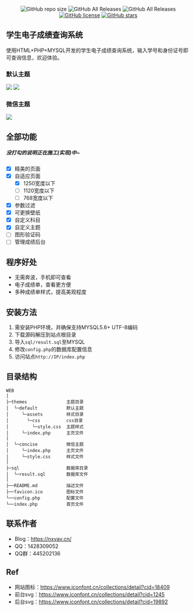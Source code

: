 
<p align="center">
  <img alt="GitHub repo size" src="https://img.shields.io/github/repo-size/nuoxianCN/Beautiful-Report-Card">
  <img alt="GitHub All Releases" src="https://img.shields.io/github/downloads/nuoxianCN/Beautiful-Report-Card/total">
  <img alt="GitHub All Releases" src="https://img.shields.io/github/downloads/nuoxianCN/Beautiful-Report-Card/latest/total">
  <a href="https://github.com/nuoxianCN/Beautiful-Report-Card/blob/master/LICENSE"><img alt="GitHub license" src="https://img.shields.io/github/license/nuoxianCN/Beautiful-Report-Card"></a>
  <a href="https://github.com/nuoxianCN/Beautiful-Report-Card/stargazers"><img alt="GitHub stars" src="https://img.shields.io/github/stars/nuoxianCN/Beautiful-Report-Card?style=social"></a>
</p>

## 学生电子成绩查询系统
使用HTML+PHP+MYSQL开发的学生电子成绩查询系统，输入学号和身份证号即可查询信息，欢迎体验。

### 默认主题
![](https://ftp.bmp.ovh/imgs/2021/07/0e3090b71f3b841d.png)
![](https://ftp.bmp.ovh/imgs/2021/07/a0c35f4ce900148d.png)
### 微信主题
![](https://ftp.bmp.ovh/imgs/2021/07/a0c35f4ce900148d.png)
## 全部功能
##### 没打勾的说明正在施工(实现)中~
- [x] 精美的页面
- [x] 自适应页面
    - [x] 1250宽度以下
    - [ ] 1120宽度以下
    - [ ] 768宽度以下
- [x] 参数过滤
- [x] 可更换壁纸
- [x] 自定义科目
- [x] 自定义主题
- [ ] 图形验证码
- [ ] 管理成绩后台
## 程序好处
* 无需奔波，手机即可查看
* 电子成绩单，查看更方便
* 多种成绩单样式，提高美观程度
## 安装方法
1. 需安装PHP环境，并确保支持MYSQL5.6+ UTF-8编码
2. 下载源码解压到站点根目录
3. 导入`sql/result.sql`至MYSQL
4. 修改`config.php`的数据库配置信息
5. 访问站点`http://IP/index.php`
## 目录结构
```
WEB
|
├─themes               主题目录
│  └─default           默认主题
│     └─assets         样式目录
│       └─css          css目录
│         └─style.css  主题样式
│     └─index.php      主页文件
|
│  └─concise           微信主题
│     └─index.php      主页文件
│     └─style.css      样式文件
│
├─sql                  数据库目录
│  └─result.sql        数据库文件
│
├──README.md           描述文件
├──favicon.ico         图标文件
└──config.php          配置文件
└──index.php           首页文件
```
## 联系作者
* Blog：https://nxvav.cn/
* QQ：1428309052
* QQ群：445202136
## Ref
* 网站图标：https://www.iconfont.cn/collections/detail?cid=18409
* 前台svg：https://www.iconfont.cn/collections/detail?cid=1245
* 后台svg：https://www.iconfont.cn/collections/detail?cid=19892
